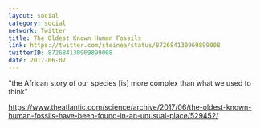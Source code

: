 ```yaml
---
layout: social
category: social
network: Twitter
title: The Oldest Known Human Fossils
link: https://twitter.com/steinea/status/872684130969899008
twitterID: 872684130969899008
date: 2017-06-07
---
```


"the African story of our species [is] more complex than what we used to think"

<https://www.theatlantic.com/science/archive/2017/06/the-oldest-known-human-fossils-have-been-found-in-an-unusual-place/529452/>

